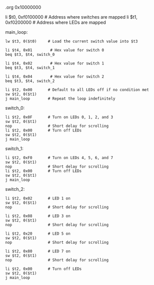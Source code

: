 .org 0x10000000

li $t0, 0xf0100000  # Address where switches are mapped
li $t1, 0xf0200000  # Address where LEDs are mapped

main_loop:
    
    lw $t3, 0($t0)     # Load the current switch value into $t3

    li $t4, 0x01        # Hex value for switch 0
    beq $t3, $t4, switch_0

    li $t4, 0x02        # Hex value for switch 1
    beq $t3, $t4, switch_1

    li $t4, 0x04        # Hex value for switch 2
    beq $t3, $t4, switch_2

    li $t2, 0x00       # Default to all LEDs off if no condition met
    sw $t2, 0($t1)
    j main_loop        # Repeat the loop indefinitely

switch_0:

    li $t2, 0x0F       # Turn on LEDs 0, 1, 2, and 3
    sw $t2, 0($t1)
    nop                # Short delay for scrolling
    li $t2, 0x00       # Turn off LEDs
    sw $t2, 0($t1)
    j main_loop

switch_1:

    li $t2, 0xF0       # Turn on LEDs 4, 5, 6, and 7
    sw $t2, 0($t1)
    nop                # Short delay for scrolling
    li $t2, 0x00       # Turn off LEDs
    sw $t2, 0($t1)
    j main_loop

switch_2:

    li $t2, 0x02       # LED 1 on
    sw $t2, 0($t1)
    nop                # Short delay for scrolling

    li $t2, 0x08       # LED 3 on
    sw $t2, 0($t1)
    nop                # Short delay for scrolling

    li $t2, 0x20       # LED 5 on
    sw $t2, 0($t1)
    nop                # Short delay for scrolling

    li $t2, 0x80       # LED 7 on
    sw $t2, 0($t1)
    nop                # Short delay for scrolling

    li $t2, 0x00       # Turn off LEDs
    sw $t2, 0($t1)
    j main_loop
